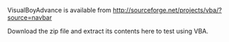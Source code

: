 VisualBoyAdvance is available from http://sourceforge.net/projects/vba/?source=navbar 

Download the zip file and extract its contents here to test using VBA.